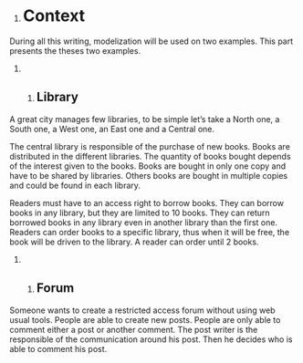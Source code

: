 1. # Context

During all this writing, modelization will be used on two examples. This part presents the theses two examples.

1. 1. ## Library

A great city manages few libraries, to be simple let’s take a North one, a South one, a West one, an East one and a Central one.

The central library is responsible of the purchase of new books. Books are distributed in the different libraries. The quantity of books bought depends of the interest given to the books. Books are bought in only one copy and have to be shared by libraries. Others books are bought in multiple copies and could be found in each library.

Readers must have to an access right to borrow books. They can borrow books in any library, but they are limited to 10 books.  They can return borrowed books in any library even in another library than the first one. Readers can order books to a specific library, thus when it will be free, the book will be driven to the library. A reader can order until 2 books.

1. 1. ## Forum

Someone wants to create a restricted access forum without using web usual tools. People are able to create new posts. People are only able to comment either a post or another comment. The post writer is the responsible of the communication around his post. Then he decides who is able to comment his post.



